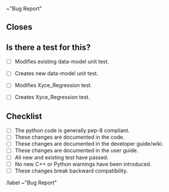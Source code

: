 ~"Bug Report"
<!-- This template is based similar ones found in EMPIRE, written by Jason M. Gates -->

## Closes

<!-- Which issue does this close? -->
<!-- If there is no issue yet, create one then submit the merge request -->
<!-- NOTE: the issue should have all info related to how the work done in this request impacts the other issues and milestones in the project. -->


## Is there a test for this?

* [  ] Modifies existing data-model unit test.
* [  ] Creates new data-model unit test.
* [  ] Modifies Xyce_Regression test.
* [  ] Creates Xyce_Regression test.


## Checklist

* [  ] The python code is generally pep-8 compliant.
* [  ] These changes are documented in the code.
* [  ] These changes are documented in the developer guide/wiki.
* [  ] These changes are documented in the user guide.
* [  ] All new and existing test have passed.
* [  ] No new C++ or Python warnings have been introduced.
* [  ] These changes break backward compatibility.

/label ~"Bug Report"
